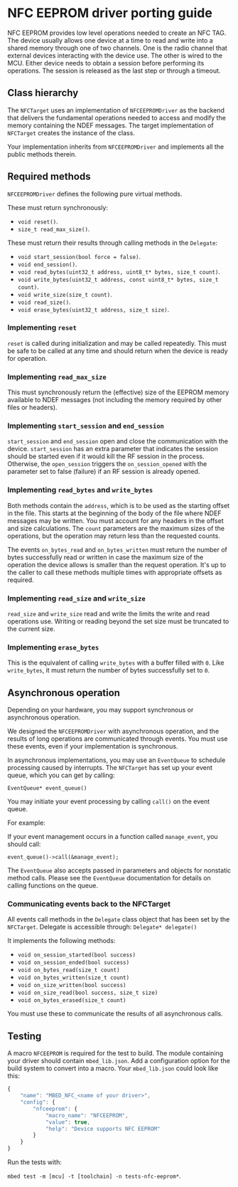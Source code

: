 <h1 id="NFC-port">NFC EEPROM driver porting guide</h1>

NFC EEPROM provides low level operations needed to create an NFC TAG. The device usually allows one device at a time to read and write into a shared memory through one of two channels. One is the radio channel that external devices interacting with the device use. The other is wired to the MCU. Either device needs to obtain a session before performing its operations. The session is released as the last step or through a timeout.

## Class hierarchy

The `NFCTarget` uses an implementation of `NFCEEPROMDriver` as the backend that delivers the fundamental operations needed to access and modify the memory containing the NDEF messages. The target implementation of `NFCTarget` creates the instance of the class.

Your implementation inherits from `NFCEEPROMDriver` and implements all the public methods therein.

## Required methods

`NFCEEPROMDriver` defines the following pure virtual methods.

These must return synchronously:

- `void reset()`.
- `size_t read_max_size()`.

These must return their results through calling methods in the `Delegate`:

- `void start_session(bool force = false)`.
- `void end_session()`.
- `void read_bytes(uint32_t address, uint8_t* bytes, size_t count)`.
- `void write_bytes(uint32_t address, const uint8_t* bytes, size_t count)`.
- `void write_size(size_t count)`.
- `void read_size()`.
- `void erase_bytes(uint32_t address, size_t size)`.

### Implementing `reset`

`reset` is called during initialization and may be called repeatedly. This must be safe to be called at any time and should return when the device is ready for operation.

### Implementing `read_max_size`

This must synchronously return the (effective) size of the EEPROM memory available to NDEF messages (not including the memory required by other files or headers).

### Implementing `start_session` and `end_session`

`start_session` and `end_session` open and close the communication with the device. `start_session` has an extra parameter that indicates the session should be started even if it would kill the RF session in the process. Otherwise, the `open_session` triggers the `on_session_opened` with the parameter set to false (failure) if an RF session is already opened.

### Implementing `read_bytes` and `write_bytes`

Both methods contain the `address`, which is to be used as the starting offset in the file. This starts at the beginning of the body of the file where NDEF messages may be written. You must account for any headers in the offset and size calculations. The `count` parameters are the maximum sizes of the operations, but the operation may return less than the requested counts.

The events `on_bytes_read` and `on_bytes_written` must return the number of bytes successfully read or written in case the maximum size of the operation the device allows is smaller than the request operation. It's up to the caller to call these methods multiple times with appropriate offsets as required.

### Implementing `read_size` and `write_size`

`read_size` and `write_size` read and write the limits the write and read operations use. Writing or reading beyond the set size must be truncated to the current size.

### Implementing `erase_bytes`

This is the equivalent of calling `write_bytes` with a buffer filled with `0`. Like `write_bytes`, it must return the number of bytes successfully set to `0`.

## Asynchronous operation

Depending on your hardware, you may support synchronous or asynchronous operation.

We designed the `NFCEEPROMDriver` with asynchronous operation, and the results of long operations are communicated through events. You must use these events, even if your implementation is synchronous.

In asynchronous implementations, you may use an `EventQueue` to schedule processing caused by interrupts. The `NFCTarget` has set up your event queue, which you can get by calling:

`EventQueue* event_queue()`

You may initiate your event processing by calling `call()` on the event queue.

For example:

If your event management occurs in a function called `manage_event`, you should call:

`event_queue()->call(&manage_event);`

The `EventQueue` also accepts passed in parameters and objects for nonstatic method calls. Please see the `EventQueue` documentation for details on calling functions on the queue.
    
### Communicating events back to the NFCTarget

All events call methods in the `Delegate` class object that has been set by the `NFCTarget`. Delegate is accessible through:
`Delegate* delegate()`

It implements the following methods:

- `void on_session_started(bool success)`
- `void on_session_ended(bool success)`
- `void on_bytes_read(size_t count)`
- `void on_bytes_written(size_t count)`
- `void on_size_written(bool success)`
- `void on_size_read(bool success, size_t size)`
- `void on_bytes_erased(size_t count)`

You must use these to communicate the results of all asynchronous calls.

## Testing

A macro `NFCEEPROM` is required for the test to build. The module containing your driver should contain `mbed_lib.json`. Add a configuration option for the build system to convert into a macro. Your `mbed_lib.json` could look like this:

```javascript
{
    "name": "MBED_NFC_<name of your driver>",
    "config": {
        "nfceeprom": {
            "macro_name": "NFCEEPROM",
            "value": true,
            "help": "Device supports NFC EEPROM"
        }
    }
}
```

Run the tests with:

`mbed test -m [mcu] -t [toolchain] -n tests-nfc-eeprom*`.
